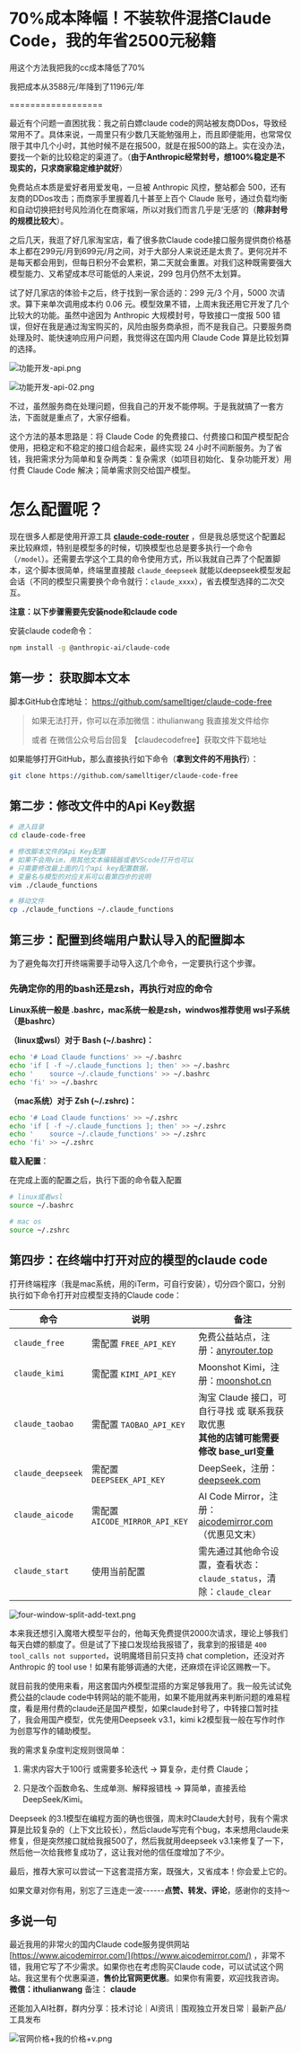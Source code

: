 # 70%成本降幅！不装软件混搭Claude Code，我的年省2500元秘籍

用这个方法我把我的cc成本降低了70%

我把成本从3588元/年降到了1196元/年

==================

最近有个问题一直困扰我：我之前白嫖claude code的网站被友商DDos，导致经常用不了。具体来说，一周里只有少数几天能勉强用上，而且即便能用，也常常仅限于其中几个小时，其他时候不是在报500，就是在报500的路上。实在没办法，要找一个新的比较稳定的渠道了。（**由于Anthropic经常封号，想100%稳定是不现实的，只求商家稳定维护就好**）

免费站点本质是爱好者用爱发电，一旦被 Anthropic 风控，整站都会 500，还有友商的DDos攻击；而商家手里握着几十甚至上百个 Claude 账号，通过负载均衡和自动切换把封号风险消化在商家端，所以对我们而言几乎是‘无感’的（**除非封号的规模比较大**）。

之后几天，我逛了好几家淘宝店，看了很多款Claude code接口服务提供商价格基本上都在299元/月到699元/月之间，对于大部分人来说还是太贵了。更何况并不是每天都会用到，但每日积分不会累积，第二天就会重置。对我们这种既需要强大模型能力、又希望成本尽可能低的人来说，299 包月仍然不太划算。

试了好几家店的体验卡之后，终于找到一家合适的：299 元/3 个月，5000 次请求。算下来单次调用成本约 0.06 元。模型效果不错，上周末我还用它开发了几个比较大的功能。虽然中途因为 Anthropic 大规模封号，导致接口一度报 500 错误，但好在我是通过淘宝购买的，风险由服务商承担，而不是我自己。只要服务商处理及时、能快速响应用户问题，我觉得这在国内用 Claude Code 算是比较划算的选择。

![功能开发-api.png](./images/功能开发-api.png)

![功能开发-api-02.png](./images/功能开发-api-02.png)

不过，虽然服务商在处理问题，但我自己的开发不能停啊。于是我就搞了一套方法，下面就是重点了，大家仔细看。

这个方法的基本思路是：将 Claude Code 的免费接口、付费接口和国产模型配合使用，把稳定和不稳定的接口组合起来，最终实现 24 小时不间断服务。为了省钱，我把需求分为简单和复杂两类：复杂需求（如项目初始化、复杂功能开发）用付费 Claude Code 解决；简单需求则交给国产模型。

# 怎么配置呢？

现在很多人都是使用开源工具 **[claude-code-router](https://github.com/musistudio/claude-code-router)** ，但是我总感觉这个配置起来比较麻烦，特别是模型多的时候，切换模型也总是要多执行一个命令（`/model`）。还需要去学这个工具的命令使用方式，所以我就自己弄了个配置脚本，这个脚本很简单，终端里直接敲 `claude_deepseek` 就能以deepseek模型发起会话（不同的模型只需要换个命令就行：`claude_xxxx`），省去模型选择的二次交互。

**注意：以下步骤需要先安装node和claude code**

安装claude code命令：

```bash
npm install -g @anthropic-ai/claude-code
```

## 第一步： 获取脚本文本

脚本GitHub仓库地址： https://github.com/samelltiger/claude-code-free

> 如果无法打开，你可以在添加微信：ithulianwang 我直接发文件给你
> 
> 或者 在微信公众号后台回复 【claudecodefree】获取文件下载地址

如果能够打开GitHub，那么直接执行如下命令（**拿到文件的不用执行**）：

```bash
git clone https://github.com/samelltiger/claude-code-free
```

## 第二步：修改文件中的Api Key数据

```bash
# 进入目录
cd claude-code-free

# 修改脚本文件的Api Key配置
# 如果不会用vim，用其他文本编辑器或者VScode打开也可以
# 只需要修改最上面的几个api key配置数据，
# 变量名与模型的对应关系可以看第四步的说明
vim ./claude_functions

# 移动文件
cp ./claude_functions ~/.claude_functions
```

## 第三步：配置到终端用户默认导入的配置脚本

为了避免每次打开终端需要手动导入这几个命令，一定要执行这个步骤。

### 先确定你的用的bash还是zsh，再执行对应的命令

**Linux系统一般是 .bashrc，mac系统一般是zsh，windwos推荐使用 wsl子系统（是bashrc）**

**（linux或wsl）对于 Bash (~/.bashrc)：**

```bash
echo '# Load Claude functions' >> ~/.bashrc
echo 'if [ -f ~/.claude_functions ]; then' >> ~/.bashrc
echo '    source ~/.claude_functions' >> ~/.bashrc
echo 'fi' >> ~/.bashrc
```

**（mac系统）对于 Zsh (~/.zshrc)：**

```bash
echo '# Load Claude functions' >> ~/.zshrc
echo 'if [ -f ~/.claude_functions ]; then' >> ~/.zshrc
echo '    source ~/.claude_functions' >> ~/.zshrc
echo 'fi' >> ~/.zshrc
```

**载入配置**：

在完成上面的配置之后，执行下面的命令载入配置

```bash
# linux或者wsl
source ~/.bashrc

# mac os
source ~/.zshrc
```

## 第四步：在终端中打开对应的模型的claude code

打开终端程序（我是mac系统，用的iTerm，可自行安装），切分四个窗口，分别执行如下命令打开对应模型支持的Claude code：

| 命令                | 说明                          | 备注                                                                                                         |
| ----------------- | --------------------------- | ---------------------------------------------------------------------------------------------------------- |
| `claude_free`     | 需配置 `FREE_API_KEY`          | 免费公益站点，注册：[anyrouter.top](https://anyrouter.top)                                                           |
| `claude_kimi`     | 需配置 `KIMI_API_KEY`          | Moonshot Kimi，注册：[moonshot.cn](https://www.moonshot.cn/)                                                   |
| `claude_taobao`   | 需配置 `TAOBAO_API_KEY`        | 淘宝 Claude 接口，可自行寻找 或 联系我获取优惠<br/>**其他的店铺可能需要修改 base_url变量**                                                |
| `claude_deepseek` | 需配置 `DEEPSEEK_API_KEY`      | DeepSeek，注册：[deepseek.com](https://www.deepseek.com/)                                                      |
| `claude_aicode`   | 需配置 `AICODE_MIRROR_API_KEY` | AI Code Mirror，注册：[aicodemirror.com](https://www.aicodemirror.com/register?invitecode=YWJB6R) <br/>（优惠见文末） |
| `claude_start`    | 使用当前配置                      | 需先通过其他命令设置，查看状态：`claude_status`，清除：`claude_clear`                                                          |

![four-window-split-add-text.png](./images/four-window-split-add-text.png)

本来我还想引入魔塔大模型平台的，他每天免费提供2000次请求，理论上够我们每天白嫖的额度了。但是试了下接口发现给我报错了，我拿到的报错是 `400 tool_calls not supported`，说明魔塔目前只支持 chat completion，还没对齐 Anthropic 的 tool use！如果有能够调通的大佬，还麻烦在评论区赐教一下。

就目前我的使用来看，用这套国内外模型混搭的方案足够我用了。我一般先试试免费公益的claude code中转网站的能不能用，如果不能用就再来判断问题的难易程度，看是用付费的claude还是国产模型，如果claude封号了，中转接口暂时挂了，我会用国产模型，优先使用Deepseek v3.1，kimi k2模型我一般在写作时作为创意写作的辅助模型。

我的需求复杂度判定规则很简单：

1. 需求内容大于100行 或需要多轮迭代 → 算复杂，走付费 Claude；

2. 只是改个函数命名、生成单测、解释报错栈 → 算简单，直接丢给 DeepSeek/Kimi。

Deepseek 的3.1模型在编程方面的确也很强，周末时Claude大封号，我有个需求算是比较复杂的（上下文比较长），然后claude写完有个bug，本来想用claude来修复，但是突然接口就给我报500了，然后我就用deepseek v3.1来修复了一下，然后他一次给我修复成功了，这让我对他的信任度增加了不少。

最后，推荐大家可以尝试一下这套混搭方案，既强大，又省成本！你会爱上它的。

如果文章对你有用，别忘了三连走一波------**点赞、转发、评论**，感谢你的支持～

## 多说一句

最近我用的非常火的国内Claude code服务提供网站 [https://www.aicodemirror.com/](https://www.aicodemirror.com/) ，非常不错，我用它写了不少需求。如果你也在考虑购买Claude code，可以试试这个网站。我这里有个优惠渠道，**售价比官网更优惠**。如果你有需要，欢迎找我咨询。
**微信：ithulianwang**  备注： **claude**  

还能加入AI社群，群内分享：技术讨论｜AI资讯｜围观独立开发日常｜最新产品/工具发布

![官网价格+我的价格+v.png](./images/官网价格+我的价格.png)
